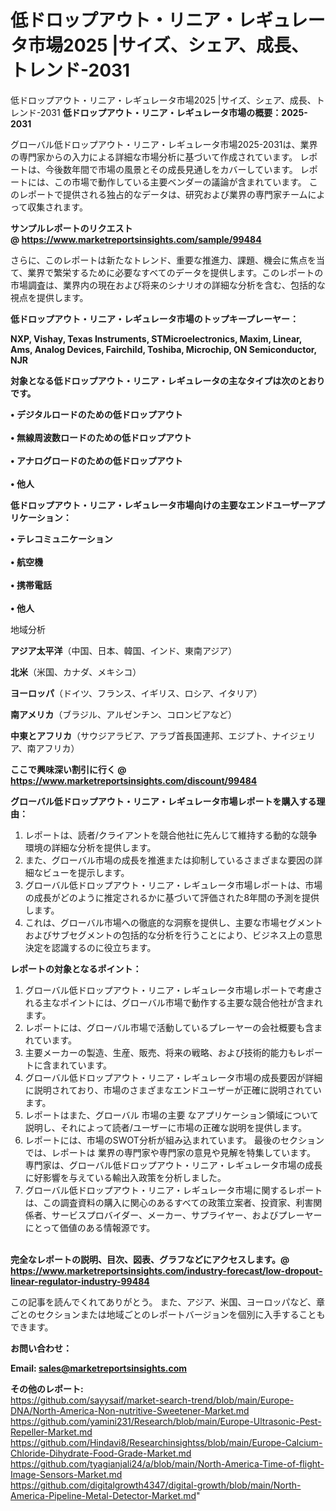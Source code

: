 # 低ドロップアウト・リニア・レギュレータ市場2025 |サイズ、シェア、成長、トレンド-2031
 低ドロップアウト・リニア・レギュレータ市場2025 |サイズ、シェア、成長、トレンド-2031
<strong><b>低ドロップアウト・リニア・レギュレータ市場の概要：2025-2031</b></strong>

グローバル低ドロップアウト・リニア・レギュレータ市場2025-2031は、業界の専門家からの入力による詳細な市場分析に基づいて作成されています。 レポートは、今後数年間で市場の風景とその成長見通しをカバーしています。 レポートには、この市場で動作している主要ベンダーの議論が含まれています。 このレポートで提供される独占的なデータは、研究および業界の専門家チームによって収集されます。

<strong>サンプルレポートのリクエスト @ <a href=https://www.marketreportsinsights.com/sample/99484>https://www.marketreportsinsights.com/sample/99484</a></strong>

さらに、このレポートは新たなトレンド、重要な推進力、課題、機会に焦点を当て、業界で繁栄するために必要なすべてのデータを提供します。このレポートの市場調査は、業界内の現在および将来のシナリオの詳細な分析を含む、包括的な視点を提供します。

<strong>低ドロップアウト・リニア・レギュレータ市場のトップキープレーヤー：</strong>

<strong>NXP, Vishay, Texas Instruments, STMicroelectronics, Maxim, Linear, Ams, Analog Devices, Fairchild, Toshiba, Microchip, ON Semiconductor, NJR</strong>

<strong><b>対象となる低ドロップアウト・リニア・レギュレータの主なタイプは次のとおりです。</b></strong>

<strong>• デジタルロードのための低ドロップアウト<br><br>• 無線周波数ロードのための低ドロップアウト<br><br>• アナログロードのための低ドロップアウト<br><br>• 他人</strong>

<strong><b>低ドロップアウト・リニア・レギュレータ市場向けの主要なエンドユーザーアプリケーション：</b></strong>

<strong>• テレコミュニケーション<br><br>• 航空機<br><br>• 携帯電話<br><br>• 他人</strong>

 地域分析

<strong><b>アジア太平洋</b></strong>（中国、日本、韓国、インド、東南アジア）

<strong><b>北米</b></strong>（米国、カナダ、メキシコ）

<strong><b>ヨーロッパ</b></strong>（ドイツ、フランス、イギリス、ロシア、イタリア）

<strong><b>南アメリカ</b></strong>（ブラジル、アルゼンチン、コロンビアなど）

<strong><b>中東とアフリカ</b></strong>（サウジアラビア、アラブ首長国連邦、エジプト、ナイジェリア、南アフリカ）

<strong>ここで興味深い割引に行く @ <a href=https://www.marketreportsinsights.com/discount/99484>https://www.marketreportsinsights.com/discount/99484</a></strong>

<strong><b>グローバル低ドロップアウト・リニア・レギュレータ市場レポートを購入する理由：</b></strong>
<ol>
  <li>レポートは、読者/クライアントを競合他社に先んじて維持する動的な競争環境の詳細な分析を提供します。</li>
  <li>また、グローバル市場の成長を推進または抑制しているさまざまな要因の詳細なビューを提示します。</li>
  <li>グローバル低ドロップアウト・リニア・レギュレータ市場レポートは、市場の成長がどのように推定されるかに基づいて評価された8年間の予測を提供します。</li>
  <li>これは、グローバル市場への徹底的な洞察を提供し、主要な市場セグメントおよびサブセグメントの包括的な分析を行うことにより、ビジネス上の意思決定を認識するのに役立ちます。</li>
</ol>
<strong><b>レポートの対象となるポイント：</b></strong>
<ol>
  <li>グローバル低ドロップアウト・リニア・レギュレータ市場レポートで考慮される主なポイントには、グローバル市場で動作する主要な競合他社が含まれます。</li>
  <li>レポートには、グローバル市場で活動しているプレーヤーの会社概要も含まれています。</li>
  <li>主要メーカーの製造、生産、販売、将来の戦略、および技術的能力もレポートに含まれています。</li>
  <li>グローバル低ドロップアウト・リニア・レギュレータ市場の成長要因が詳細に説明されており、市場のさまざまなエンドユーザーが正確に説明されています。</li>
  <li>レポートはまた、グローバル 市場の主要 なアプリケーション領域について説明し、それによって読者/ユーザーに市場の正確な説明を提供します。</li>
  <li>レポートには、市場のSWOT分析が組み込まれています。 最後のセクションでは、レポートは 業界の専門家や専門家の意見や見解を特集しています。 専門家は、グローバル低ドロップアウト・リニア・レギュレータ市場の成長に好影響を与えている輸出入政策を分析しました。</li>
  <li>グローバル低ドロップアウト・リニア・レギュレータ市場に関するレポートは、この調査資料の購入に関心のあるすべての政策立案者、投資家、利害関係者、サービスプロバイダー、メーカー、サプライヤー、およびプレーヤーにとって価値のある情報源です。</li>
</ol><br>
<strong>完全なレポートの説明、目次、図表、グラフなどにアクセスします。@ <a href=https://www.marketreportsinsights.com/industry-forecast/low-dropout-linear-regulator-industry-99484>https://www.marketreportsinsights.com/industry-forecast/low-dropout-linear-regulator-industry-99484</a></strong>

この記事を読んでくれてありがとう。 また、アジア、米国、ヨーロッパなど、章ごとのセクションまたは地域ごとのレポートバージョンを個別に入手することもできます。

<strong><b>お問い合わせ：</b></strong>

<strong>Email: </strong><a href=mailto:sales@marketreportsinsights.com><strong>sales@marketreportsinsights.com</strong></a>

<strong>その他のレポート:</strong>
<br>
<a href=https://github.com/sayysaif/market-search-trend/blob/main/Europe-DNA/North-America-Non-nutritive-Sweetener-Market.md>https://github.com/sayysaif/market-search-trend/blob/main/Europe-DNA/North-America-Non-nutritive-Sweetener-Market.md</a>
<br>
<a href=https://github.com/yamini231/Research/blob/main/Europe-Ultrasonic-Pest-Repeller-Market.md>https://github.com/yamini231/Research/blob/main/Europe-Ultrasonic-Pest-Repeller-Market.md</a>
<br>
<a href=https://github.com/Hindavi8/Researchinsightss/blob/main/Europe-Calcium-Chloride-Dihydrate-Food-Grade-Market.md>https://github.com/Hindavi8/Researchinsightss/blob/main/Europe-Calcium-Chloride-Dihydrate-Food-Grade-Market.md</a>
<br>
<a href=https://github.com/tyagianjali24/a/blob/main/North-America-Time-of-flight-Image-Sensors-Market.md>https://github.com/tyagianjali24/a/blob/main/North-America-Time-of-flight-Image-Sensors-Market.md</a>
<br>
<a href=https://github.com/digitalgrowth4347/digital-growth/blob/main/North-America-Pipeline-Metal-Detector-Market.md>https://github.com/digitalgrowth4347/digital-growth/blob/main/North-America-Pipeline-Metal-Detector-Market.md</a>"
